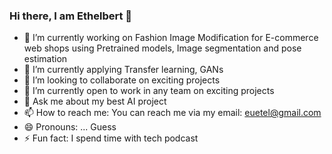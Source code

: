### Hi there, I am Ethelbert 👋

<!--
**etexaco123/etexaco123** is a ✨ _special_ ✨ repository because its `README.md` (this file) appears on your GitHub profile.

Here are some ideas to get you started: -->

- 🔭 I’m currently working on Fashion Image Modification for E-commerce web shops using Pretrained models, Image segmentation and pose estimation<!-- a Coursera Project sign language interpretation from video frames to a subtitle and also object tracking in a video file-->
- 🌱 I’m currently applying Transfer learning, GANs
- 👯 I’m looking to collaborate on exciting projects
- 🤔 I’m currently open to work in any team on exciting projects <!--looking for help with ... -->
- 💬 Ask me about my best AI project
- 📫 How to reach me: You can reach me via my email: euetel@gmail.com
- 😄 Pronouns: ... Guess
- ⚡ Fun fact: I spend time with tech podcast
